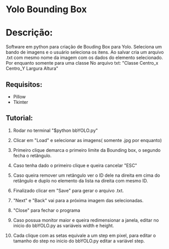 Yolo Bounding Box
=================


Descrição:
==========
Software em python para criação de Bouding Box para Yolo.
Seleciona um bando de imagens e o usuário seleciona os itens.
Ao salvar cria um arquivo .txt com mesmo nome da imagem com os dados do elemento selecionado.
Por enquanto somente para uma classe
No arquivo txt: "Classe Centro_x Centro_Y Largura Altura"

Requisitos:
-----------
* Pillow
* Tkinter

Tutorial: 
--------
1. Rodar no terminal "$python bbYOLO.py"

2. Clicar em "Load" e selecionar as imagens( somente .jpg por enquanto)

3. Primeiro clique demarca o primeiro limite da Bounding box, o segundo fecha o retângulo.

4. Caso tenha dado o primeiro clique e queira cancelar "ESC"

5. Caso queira remover um retângulo ver o ID dele na direita em cima do retângulo e duplo no elemento da lista na direita com mesmo ID.

6. Finalizado clicar em "Save" para gerar o arquivo .txt.

7. "Next" e "Back" vai para a próxima imagem das selecionadas.

8. "Close" para fechar o programa

9. Caso possua monitor maior e queira redimensionar a janela, editar no inicio do bbYOLO.py as variáveis width e height.

10. Cada clique com as setas equivale a um step em pixel, para editar o tamanho do step no inicio do bbYOLO.py editar a variável step.
